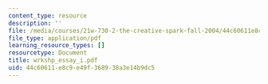 ```yaml
---
content_type: resource
description: ''
file: /media/courses/21w-730-2-the-creative-spark-fall-2004/44c60611e8c9e49f368938a3e14b9dc5_wrkshp_essay_i.pdf
file_type: application/pdf
learning_resource_types: []
resourcetype: Document
title: wrkshp_essay_i.pdf
uid: 44c60611-e8c9-e49f-3689-38a3e14b9dc5
---
```

